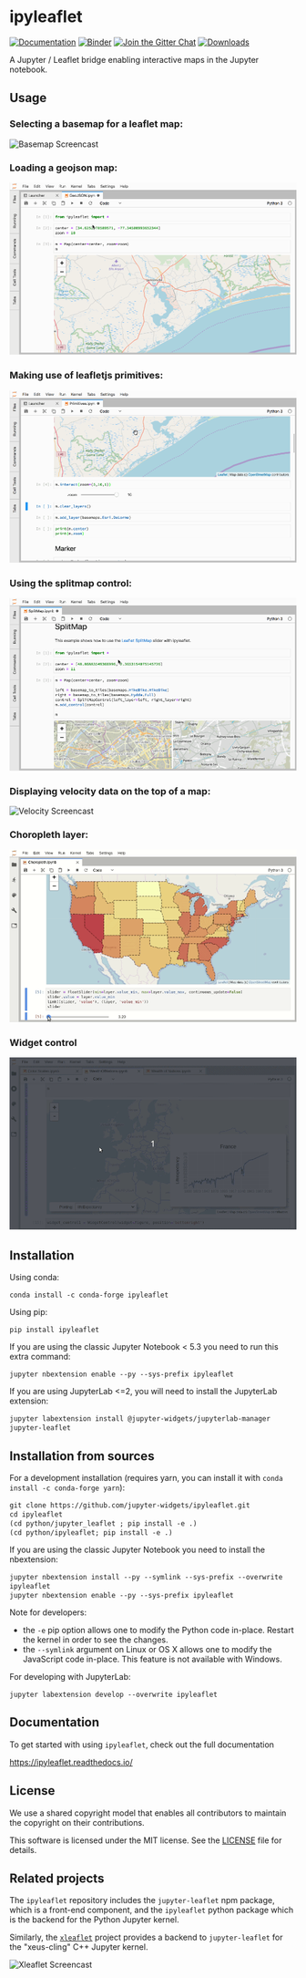 # ipyleaflet

[![Documentation](http://readthedocs.org/projects/ipyleaflet/badge/?version=latest)](https://ipyleaflet.readthedocs.io/en/latest/?badge=latest)
[![Binder](https://mybinder.org/badge_logo.svg)](https://mybinder.org/v2/gh/jupyter-widgets/ipyleaflet/stable?urlpath=lab%2Ftree%2Fexamples)
[![Join the Gitter Chat](https://badges.gitter.im/Join%20Chat.svg)](https://gitter.im/jupyter-widgets/Lobby?utm_source=badge&utm_medium=badge&utm_campaign=pr-badge&utm_content=badge)
[![Downloads](https://pepy.tech/badge/ipyleaflet/month)](https://pepy.tech/project/ipyleaflet/month)

A Jupyter / Leaflet bridge enabling interactive maps in the Jupyter notebook.

## Usage

### Selecting a basemap for a leaflet map:

![Basemap Screencast](basemap.gif)

### Loading a geojson map:

![GeoJSON Screencast](geojson.gif)

### Making use of leafletjs primitives:

![Primitives Screencast](primitives.gif)

### Using the splitmap control:

![Splitmap Screencast](splitmap.gif)

### Displaying velocity data on the top of a map:

![Velocity Screencast](velocity.gif)

### Choropleth layer:

![Choropleth Screencast](choropleth.gif)

### Widget control

![Widget Control](widget_control.gif)

## Installation

Using conda:

```
conda install -c conda-forge ipyleaflet
```

Using pip:

```
pip install ipyleaflet
```

If you are using the classic Jupyter Notebook < 5.3 you need to run this extra command:

```
jupyter nbextension enable --py --sys-prefix ipyleaflet
```

If you are using JupyterLab <=2, you will need to install the JupyterLab extension:

```
jupyter labextension install @jupyter-widgets/jupyterlab-manager jupyter-leaflet
```

## Installation from sources

For a development installation (requires yarn, you can install it with `conda install -c conda-forge yarn`):

```
git clone https://github.com/jupyter-widgets/ipyleaflet.git
cd ipyleaflet
(cd python/jupyter_leaflet ; pip install -e .)
(cd python/ipyleaflet; pip install -e .)
```

If you are using the classic Jupyter Notebook you need to install the nbextension:

```
jupyter nbextension install --py --symlink --sys-prefix --overwrite ipyleaflet
jupyter nbextension enable --py --sys-prefix ipyleaflet
```

Note for developers:

- the ``-e`` pip option allows one to modify the Python code in-place. Restart the kernel in order to see the changes.
- the ``--symlink`` argument on Linux or OS X allows one to modify the JavaScript code in-place. This feature is not available with Windows.

For developing with JupyterLab:

```
jupyter labextension develop --overwrite ipyleaflet
```

## Documentation

To get started with using `ipyleaflet`, check out the full documentation

https://ipyleaflet.readthedocs.io/

## License

We use a shared copyright model that enables all contributors to maintain the
copyright on their contributions.

This software is licensed under the MIT license. See the [LICENSE](LICENSE) file for details.

## Related projects

The `ipyleaflet` repository includes the `jupyter-leaflet` npm package, which
is a front-end component, and the `ipyleaflet` python package which is the
backend for the Python Jupyter kernel.

Similarly, the [`xleaflet`](https://github.com/jupyter-xeus/xleaflet/) project
provides a backend to `jupyter-leaflet` for the "xeus-cling" C++ Jupyter
kernel.

![Xleaflet Screencast](xleaflet.gif)
